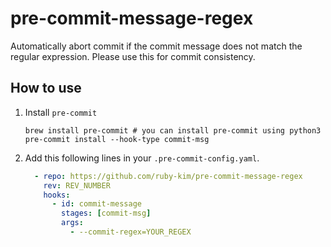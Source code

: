 # pre-commit-message-regex
Automatically abort commit if the commit message does not match the regular expression.
Please use this for commit consistency.


## How to use
1. Install `pre-commit`
   ```shell
   brew install pre-commit # you can install pre-commit using python3
   pre-commit install --hook-type commit-msg
   ```
2. Add this following lines in your `.pre-commit-config.yaml`.
   ```yaml
     - repo: https://github.com/ruby-kim/pre-commit-message-regex
       rev: REV_NUMBER
       hooks:
         - id: commit-message
           stages: [commit-msg]
           args:
             - --commit-regex=YOUR_REGEX
   ```
